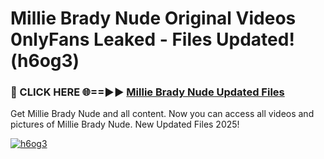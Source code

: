 # Millie Brady Nude Original Videos 0nlyFans Leaked - Files Updated! (h6og3)

<h3>🔴 CLICK HERE 🌐==►► <a href="https://tinyurl.com/5h6xmrr3" rel="nofollow">Millie Brady Nude Updated Files</a></h3>

Get Millie Brady Nude and all content. Now you can access all videos and pictures of Millie Brady Nude. New Updated Files 2025!

[![h6og3](https://i.imgur.com/KVD873Z.gif)](https://tinyurl.com/5h6xmrr3)
